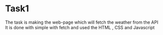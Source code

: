 # Task1
The task is making the web-page which will fetch the weather from the API 
It is done with simple with fetch and used the HTML , CSS and Javascript
